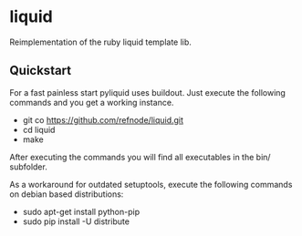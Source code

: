 liquid
======

Reimplementation of the ruby liquid template lib.

Quickstart
----------

For a fast painless start pyliquid uses buildout. Just execute the following
commands and you get a working instance.

* git co https://github.com/refnode/liquid.git
* cd liquid
* make

After executing the commands you will find all executables in the bin/
subfolder.

As a workaround for outdated setuptools, execute the following commands on debian based distributions:

* sudo apt-get install python-pip
* sudo pip install -U distribute

